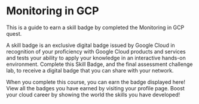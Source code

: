 # Monitoring in GCP
This is a guide to earn a skill badge by completed the Monitoring in GCP quest.

A skill badge is an exclusive digital badge issued by Google Cloud in recognition of your proficiency with Google Cloud 
products and services and tests your ability to apply your knowledge in an interactive hands-on environment. 
Complete this Skill Badge, and the final assessment challenge lab, to receive a digital badge that you can share 
with your network.

When you complete this course, you can earn the badge displayed here! View all the badges you have earned by visiting 
your profile page. Boost your cloud career by showing the world the skills you have developed!